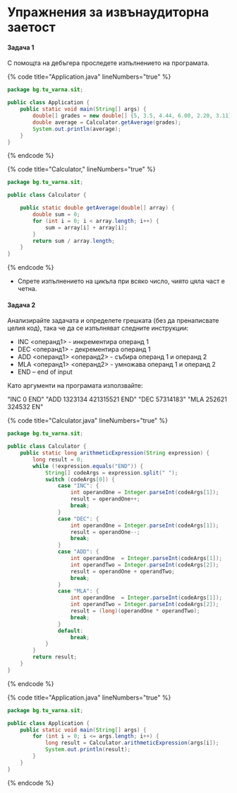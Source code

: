 # Упражнения за извънаудиторна заетост

#### Задача 1

С помощта на дебъгера проследете изпълнението на програмата.

{% code title="Application.java" lineNumbers="true" %}
```java
package bg.tu_varna.sit;

public class Application {
    public static void main(String[] args) {
        double[] grades = new double[] {5, 3.5, 4.44, 6.00, 2.20, 3.11};
        double average = Calculator.getAverage(grades);
        System.out.println(average);
    }
}
```
{% endcode %}

{% code title="Calculator," lineNumbers="true" %}
```java
package bg.tu_varna.sit;

public class Calculator {

    public static double getAverage(double[] array) {
        double sum = 0;
        for (int i = 0; i < array.length; i++) {
            sum = array[i] + array[i];
        }
        return sum / array.length;
    }
}
```
{% endcode %}

* Спрете изпълнението на цикъла при всяко число, чиято цяла част е четна.

#### Задача 2

Анализирайте задачата и определете грешката (без да пренаписвате целия код), така че да се изпълняват следните инструкции:

* &#x20;INC <операнд1> - инкрементира операнд 1
* DEC <операнд1> - декрементира операнд 1
* ADD <операнд1> <операнд2> - събира операнд 1 и операнд 2
* MLA <операнд1> <операнд2> - умножава операнд 1 и операнд 2
* END – end of input

Като аргументи на програмата използвайте:

"INC 0 END" "ADD 1323134 421315521 END" "DEC 57314183" "MLA 252621 324532 EN"

{% code title="Calculator.java" lineNumbers="true" %}
```java
package bg.tu_varna.sit;

public class Calculator {
    public static long arithmeticExpression(String expression) {
        long result = 0;
        while (!expression.equals("END")) {
            String[] codeArgs = expression.split(" ");
            switch (codeArgs[0]) {
                case "INC": {
                    int operandOne = Integer.parseInt(codeArgs[1]);
                    result = operandOne++;
                    break;
                }
                case "DEC": {
                    int operandOne = Integer.parseInt(codeArgs[1]);
                    result = operandOne--;
                    break;
                }
                case "ADD": {
                    int operandOne  = Integer.parseInt(codeArgs[1]);
                    int operandTwo = Integer.parseInt(codeArgs[2]);
                    result = operandOne + operandTwo;
                    break;
                }
                case "MLA": {
                    int operandOne  = Integer.parseInt(codeArgs[1]);
                    int operandTwo = Integer.parseInt(codeArgs[2]);
                    result = (long)(operandOne * operandTwo);
                    break;
                }
                default:
                    break;
            }
        }
        return result;
    }
}

```
{% endcode %}

{% code title="Application.java" lineNumbers="true" %}
```java
package bg.tu_varna.sit;

public class Application {
    public static void main(String[] args) {
        for (int i = 0; i <= args.length; i++) {
            long result = Calculator.arithmeticExpression(args[i]);
            System.out.println(result);
        }
    }
}
```
{% endcode %}
